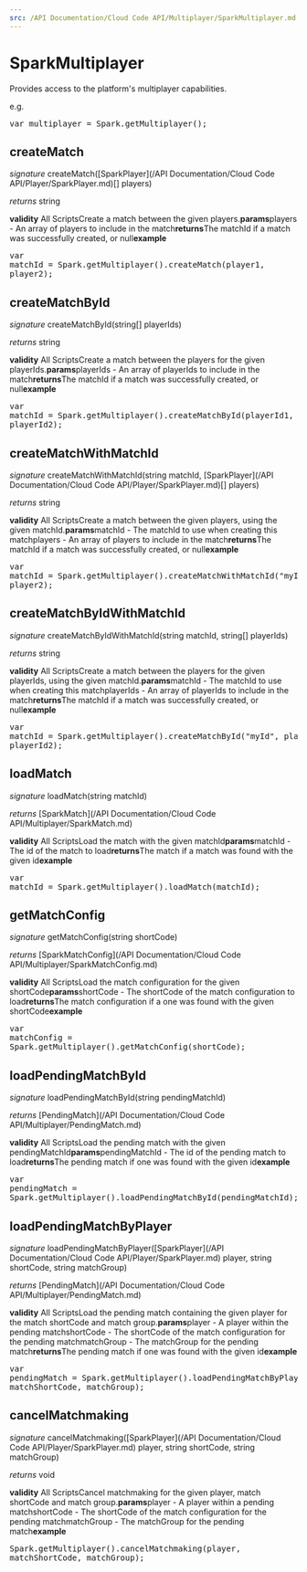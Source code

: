 ```yaml
---
src: /API Documentation/Cloud Code API/Multiplayer/SparkMultiplayer.md
---
```


# SparkMultiplayer

Provides access to the platform's multiplayer capabilities.

e.g.

<pre rel="highlighter" code-brush="js" contenteditable="false">var multiplayer = Spark.getMultiplayer();</pre>



## createMatch
_signature_ createMatch([SparkPlayer](/API Documentation/Cloud Code API/Player/SparkPlayer.md)[] players)</p>
_returns_ string</p>
<b>validity</b> All ScriptsCreate a match between the given players.<b>params</b>players - An array of players to include in the match<b>returns</b>The matchId if a match was successfully created, or null<b>example</b><pre rel="highlighter" code-brush="js" contenteditable="false">var matchId = Spark.getMultiplayer().createMatch(player1, player2);</pre>

## createMatchById
_signature_ createMatchById(string[] playerIds)</p>
_returns_ string</p>
<b>validity</b> All ScriptsCreate a match between the players for the given playerIds.<b>params</b>playerIds - An array of playerIds to include in the match<b>returns</b>The matchId if a match was successfully created, or null<b>example</b><pre rel="highlighter" code-brush="js" contenteditable="false">var matchId = Spark.getMultiplayer().createMatchById(playerId1, playerId2);</pre>

## createMatchWithMatchId
_signature_ createMatchWithMatchId(string matchId, [SparkPlayer](/API Documentation/Cloud Code API/Player/SparkPlayer.md)[] players)</p>
_returns_ string</p>
<b>validity</b> All ScriptsCreate a match between the given players, using the given matchId.<b>params</b>matchId - The matchId to use when creating this matchplayers - An array of players to include in the match<b>returns</b>The matchId if a match was successfully created, or null<b>example</b><pre rel="highlighter" code-brush="js" contenteditable="false">var matchId = Spark.getMultiplayer().createMatchWithMatchId("myId", player1, player2);</pre>

## createMatchByIdWithMatchId
_signature_ createMatchByIdWithMatchId(string matchId, string[] playerIds)</p>
_returns_ string</p>
<b>validity</b> All ScriptsCreate a match between the players for the given playerIds, using the given matchId.<b>params</b>matchId - The matchId to use when creating this matchplayerIds - An array of playerIds to include in the match<b>returns</b>The matchId if a match was successfully created, or null<b>example</b><pre rel="highlighter" code-brush="js" contenteditable="false">var matchId = Spark.getMultiplayer().createMatchById("myId", playerId1, playerId2);</pre>

## loadMatch
_signature_ loadMatch(string matchId)</p>
_returns_ [SparkMatch](/API Documentation/Cloud Code API/Multiplayer/SparkMatch.md)</p>
<b>validity</b> All ScriptsLoad the match with the given matchId<b>params</b>matchId - The id of the match to load<b>returns</b>The match if a match was found with the given id<b>example</b><pre rel="highlighter" code-brush="js" contenteditable="false">var matchId = Spark.getMultiplayer().loadMatch(matchId);</pre>

## getMatchConfig
_signature_ getMatchConfig(string shortCode)</p>
_returns_ [SparkMatchConfig](/API Documentation/Cloud Code API/Multiplayer/SparkMatchConfig.md)</p>
<b>validity</b> All ScriptsLoad the match configuration for the given shortCode<b>params</b>shortCode - The shortCode of the match configuration to load<b>returns</b>The match configuration if a one was found with the given shortCode<b>example</b><pre rel="highlighter" code-brush="js" contenteditable="false">var matchConfig = Spark.getMultiplayer().getMatchConfig(shortCode);</pre>

## loadPendingMatchById
_signature_ loadPendingMatchById(string pendingMatchId)</p>
_returns_ [PendingMatch](/API Documentation/Cloud Code API/Multiplayer/PendingMatch.md)</p>
<b>validity</b> All ScriptsLoad the pending match with the given pendingMatchId<b>params</b>pendingMatchId - The id of the pending match to load<b>returns</b>The pending match if one was found with the given id<b>example</b><pre rel="highlighter" code-brush="js" contenteditable="false">var pendingMatch = Spark.getMultiplayer().loadPendingMatchById(pendingMatchId);</pre>

## loadPendingMatchByPlayer
_signature_ loadPendingMatchByPlayer([SparkPlayer](/API Documentation/Cloud Code API/Player/SparkPlayer.md) player, string shortCode, string matchGroup)</p>
_returns_ [PendingMatch](/API Documentation/Cloud Code API/Multiplayer/PendingMatch.md)</p>
<b>validity</b> All ScriptsLoad the pending match containing the given player for the match shortCode and match group.<b>params</b>player - A player within the pending matchshortCode - The shortCode of the match configuration for the pending matchmatchGroup - The matchGroup for the pending match<b>returns</b>The pending match if one was found with the given id<b>example</b><pre rel="highlighter" code-brush="js" contenteditable="false">var pendingMatch = Spark.getMultiplayer().loadPendingMatchByPlayer(player, matchShortCode, matchGroup);</pre>

## cancelMatchmaking
_signature_ cancelMatchmaking([SparkPlayer](/API Documentation/Cloud Code API/Player/SparkPlayer.md) player, string shortCode, string matchGroup)</p>
_returns_ void</p>
<b>validity</b> All ScriptsCancel matchmaking for the given player, match shortCode and match group.<b>params</b>player - A player within a pending matchshortCode - The shortCode of the match configuration for the pending matchmatchGroup - The matchGroup for the pending match<b>example</b><pre rel="highlighter" code-brush="js" contenteditable="false">Spark.getMultiplayer().cancelMatchmaking(player, matchShortCode, matchGroup);</pre>

